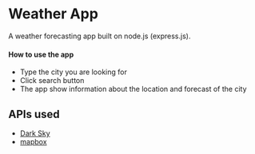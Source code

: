 
# Weather App
A weather forecasting app built on node.js (express.js).

#### How to use the app
- Type the city you are looking for
- Click search button
- The app show information about the location and forecast of the city

## APIs used
- [Dark Sky](https://darksky.net/dev)
- [mapbox](https://www.mapbox.com/)